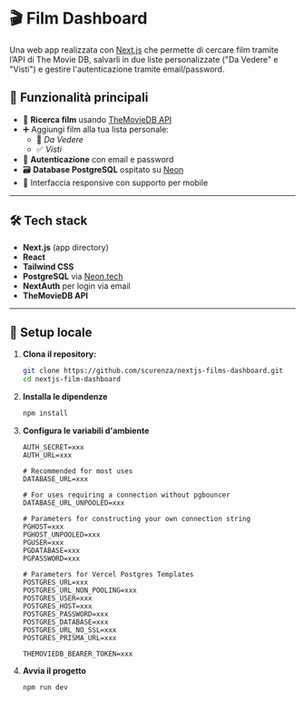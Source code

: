 # 🎬 Film Dashboard

Una web app realizzata con [Next.js](https://nextjs.org/) che permette di cercare film tramite l’API di The Movie DB, salvarli in due liste personalizzate ("Da Vedere" e "Visti") e gestire l'autenticazione tramite email/password.

## 🚀 Funzionalità principali

- 🔎 **Ricerca film** usando [TheMovieDB API](https://www.themoviedb.org/documentation/api)
- ➕ Aggiungi film alla tua lista personale:
  - 📌 _Da Vedere_
  - ✅ _Visti_
- 📧 **Autenticazione** con email e password
- 🗃️ **Database PostgreSQL** ospitato su [Neon](https://neon.tech/)
- 📱 Interfaccia responsive con supporto per mobile

---

## 🛠️ Tech stack

- **Next.js** (app directory)
- **React**
- **Tailwind CSS**
- **PostgreSQL** via [Neon.tech](https://neon.tech)
- **NextAuth** per login via email
- **TheMovieDB API**

---

## 🔧 Setup locale

1. **Clona il repository:**

   ```bash
   git clone https://github.com/scurenza/nextjs-films-dashboard.git
   cd nextjs-film-dashboard
   ```

2. **Installa le dipendenze**

   ```bash
   npm install
   ```

3. **Configura le variabili d'ambiente**

   ```
   AUTH_SECRET=xxx
   AUTH_URL=xxx

   # Recommended for most uses
   DATABASE_URL=xxx

   # For uses requiring a connection without pgbouncer
   DATABASE_URL_UNPOOLED=xxx

   # Parameters for constructing your own connection string
   PGHOST=xxx
   PGHOST_UNPOOLED=xxx
   PGUSER=xxx
   PGDATABASE=xxx
   PGPASSWORD=xxx

   # Parameters for Vercel Postgres Templates
   POSTGRES_URL=xxx
   POSTGRES_URL_NON_POOLING=xxx
   POSTGRES_USER=xxx
   POSTGRES_HOST=xxx
   POSTGRES_PASSWORD=xxx
   POSTGRES_DATABASE=xxx
   POSTGRES_URL_NO_SSL=xxx
   POSTGRES_PRISMA_URL=xxx

   THEMOVIEDB_BEARER_TOKEN=xxx
   ```

4. **Avvia il progetto**

   ```bash
   npm run dev
   ```

